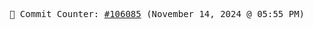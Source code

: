 <p align="center">
    <samp>
        📮 Commit Counter: <a href="https://github.com/Javascript-void0/Javascript-void0/commits/main">#106085</a> (November 14, 2024 @ 05:55 PM)
    </samp>
</p>